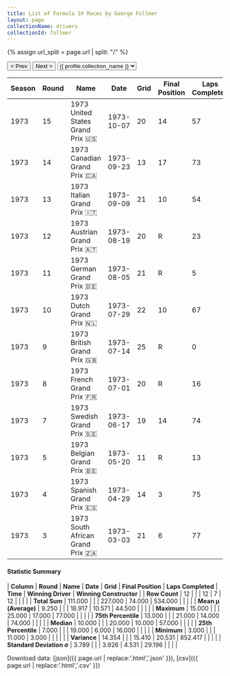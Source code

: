 ```yaml
---
title: List of Formula 1® Races by George Follmer
layout: page
collectionName: drivers
collectionId: follmer
---
```


{% assign url_split = page.url | split: "/" %}
<div id="collection-navigation">
<button onclick="selector.options[selector.selectedIndex-1].value && (window.location = selector.options[selector.selectedIndex-1].value);">&lt; Prev</button>
<button onclick="selector.options[selector.selectedIndex+1].value && (window.location = selector.options[selector.selectedIndex+1].value);">Next &gt;</button>
<select id="selector" onchange="this.options[this.selectedIndex].value && (window.location = this.options[this.selectedIndex].value);">
  {% for collectionId in site.data[page.collectionName].refs %}
    {% if collectionId == page.collectionId %}
      {% assign selected = "selected" %}
    {% else %}
      {% assign selected = "" %}
    {% endif %}
    {% assign profile = site.data[page.collectionName][collectionId].profile %}
    <option value="/f1/{{ page.collectionName }}/{{ collectionId }}/{{ url_split[4] }}" {{ selected }}>{{ profile.collection_name }}</option>
  {% endfor %}
</select>
</div>

| Season | Round | Name | Date | Grid | Final Position | Laps Completed | Time | Winning Driver | Winning Constructor |
|--|--|--|--|--|--|--|--|--|--|
| 1973 | 15 | 1973 United States Grand Prix 🇺🇸 | 1973-10-07 | 20 | 14 | 57 |   | Ronnie Peterson 🇸🇪 | Team Lotus 🇬🇧 |
| 1973 | 14 | 1973 Canadian Grand Prix 🇨🇦 | 1973-09-23 | 13 | 17 | 73 |   | Peter Revson 🇺🇸 | McLaren 🇬🇧 |
| 1973 | 13 | 1973 Italian Grand Prix 🇮🇹 | 1973-09-09 | 21 | 10 | 54 |   | Ronnie Peterson 🇸🇪 | Team Lotus 🇬🇧 |
| 1973 | 12 | 1973 Austrian Grand Prix 🇦🇹 | 1973-08-19 | 20 | R | 23 |   | Ronnie Peterson 🇸🇪 | Team Lotus 🇬🇧 |
| 1973 | 11 | 1973 German Grand Prix 🇩🇪 | 1973-08-05 | 21 | R | 5 |   | Jackie Stewart 🇬🇧 | Tyrrell 🇬🇧 |
| 1973 | 10 | 1973 Dutch Grand Prix 🇳🇱 | 1973-07-29 | 22 | 10 | 67 |   | Jackie Stewart 🇬🇧 | Tyrrell 🇬🇧 |
| 1973 | 9 | 1973 British Grand Prix 🇬🇧 | 1973-07-14 | 25 | R | 0 |   | Peter Revson 🇺🇸 | McLaren 🇬🇧 |
| 1973 | 8 | 1973 French Grand Prix 🇫🇷 | 1973-07-01 | 20 | R | 16 |   | Ronnie Peterson 🇸🇪 | Team Lotus 🇬🇧 |
| 1973 | 7 | 1973 Swedish Grand Prix 🇸🇪 | 1973-06-17 | 19 | 14 | 74 |   | Denny Hulme 🇳🇿 | McLaren 🇬🇧 |
| 1973 | 5 | 1973 Belgian Grand Prix 🇧🇪 | 1973-05-20 | 11 | R | 13 |   | Jackie Stewart 🇬🇧 | Tyrrell 🇬🇧 |
| 1973 | 4 | 1973 Spanish Grand Prix 🇪🇸 | 1973-04-29 | 14 | 3 | 75 | +1:13.1 | Emerson Fittipaldi 🇧🇷 | Team Lotus 🇬🇧 |
| 1973 | 3 | 1973 South African Grand Prix 🇿🇦 | 1973-03-03 | 21 | 6 | 77 |   | Jackie Stewart 🇬🇧 | Tyrrell 🇬🇧 |

#### Statistic Summary

| **Column** | **Round** | **Name** | **Date** | **Grid** | **Final Position** | **Laps Completed** | **Time** | **Winning Driver** | **Winning Constructor** |
| **Row Count** | 12 |  |  | 12 | 7 | 12 |  |  |  |
| **Total Sum** | 111.000 |  |  | 227.000 | 74.000 | 534.000 |  |  |  |
| **Mean μ (Average)** | 9.250 |  |  | 18.917 | 10.571 | 44.500 |  |  |  |
| **Maximum** | 15.000 |  |  | 25.000 | 17.000 | 77.000 |  |  |  |
| **75th Percentile** | 13.000 |  |  | 21.000 | 14.000 | 74.000 |  |  |  |
| **Median** | 10.000 |  |  | 20.000 | 10.000 | 57.000 |  |  |  |
| **25th Percentile** | 7.000 |  |  | 19.000 | 6.000 | 16.000 |  |  |  |
| **Minimum** | 3.000 |  |  | 11.000 | 3.000 |  |  |  |  |
| **Variance** | 14.354 |  |  | 15.410 | 20.531 | 852.417 |  |  |  |
| **Standard Deviation σ** | 3.789 |  |  | 3.926 | 4.531 | 29.196 |  |  |  |

Download data: [json]({{ page.url | replace:'.html','.json' }}), [csv]({{ page.url | replace:'.html','.csv' }})
